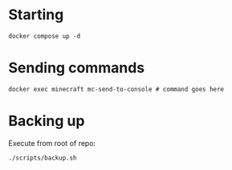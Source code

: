 # Starting

```
docker compose up -d
```

# Sending commands

```
docker exec minecraft mc-send-to-console # command goes here
```

# Backing up

Execute from root of repo:

```
./scripts/backup.sh
```

